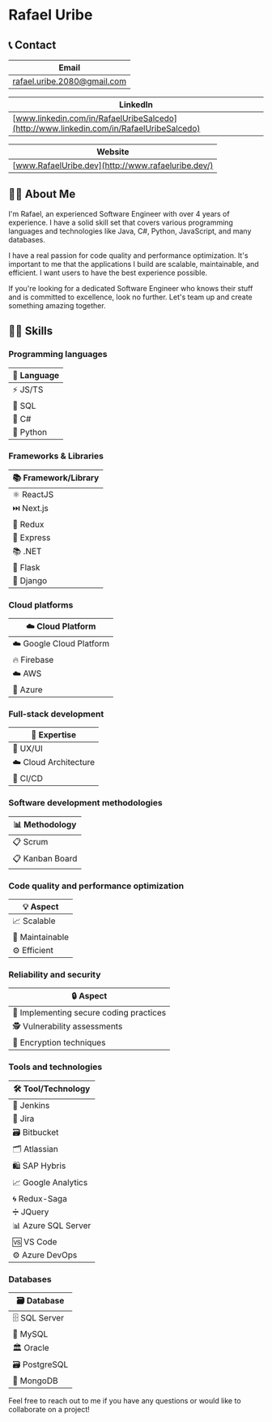 # Rafael Uribe

## 📞 Contact

| Email                                                             |
| ----------------------------------------------------------------- |
| [rafael.uribe.2080@gmail.com](mailto:rafael.uribe.2080@gmail.com) |

| LinkedIn                                                                                |
| --------------------------------------------------------------------------------------- |
| [www.linkedin.com/in/RafaelUribeSalcedo](http://www.linkedin.com/in/RafaelUribeSalcedo) |

| Website                                            |
| -------------------------------------------------- |
| [www.RafaelUribe.dev](http://www.rafaeluribe.dev/) |

## 👨‍💻 About Me

I'm Rafael, an experienced Software Engineer with over 4 years of experience. I have a solid skill set that covers various programming languages and technologies like Java, C#, Python, JavaScript, and many databases.

I have a real passion for code quality and performance optimization. It's important to me that the applications I build are scalable, maintainable, and efficient. I want users to have the best experience possible.

If you're looking for a dedicated Software Engineer who knows their stuff and is committed to excellence, look no further. Let's team up and create something amazing together.

## 👨‍🔧 Skills

### Programming languages

| 🚀 Language |
| ----------- |
| ⚡ JS/TS    |
| 💾 SQL      |
| 🌟 C#       |
| 🐍 Python   |

### Frameworks & Libraries

| 📚 Framework/Library |
| -------------------- |
| ⚛️ ReactJS           |
| ⏭️ Next.js           |
| 🔄 Redux             |
| 🚀 Express           |
| 📚 .NET              |
| 🍥 Flask             |
| 🎸 Django            |

### Cloud platforms

| ☁️ Cloud Platform        |
| ------------------------ |
| ☁️ Google Cloud Platform |
| 🔥 Firebase              |
| ☁️ AWS                   |
| 🔵 Azure                 |

### Full-stack development

| 🔧 Expertise          |
| --------------------- |
| 🎨 UX/UI              |
| ☁️ Cloud Architecture |
| 🔄 CI/CD              |

### Software development methodologies

| 📊 Methodology  |
| --------------- |
| 📋 Scrum        |
| 📋 Kanban Board |

### Code quality and performance optimization

| 💡 Aspect       |
| --------------- |
| 📈 Scalable     |
| 📄 Maintainable |
| ⚙️ Efficient    |

### Reliability and security

| 🔒 Aspect                               |
| --------------------------------------- |
| 🔐 Implementing secure coding practices |
| 🕵️ Vulnerability assessments            |
| 🔐 Encryption techniques                |

### Tools and technologies

| 🛠️ Tool/Technology  |
| ------------------- |
| 🔧 Jenkins          |
| 📝 Jira             |
| 🗃️ Bitbucket        |
| 🗂️ Atlassian        |
| 🛍️ SAP Hybris       |
| 📈 Google Analytics |
| 🌀 Redux-Saga       |
| ➗ JQuery           |
| 📊 Azure SQL Server |
| 🆚 VS Code          |
| ⚙️ Azure DevOps     |

### Databases

| 🗃️ Database   |
| ------------- |
| 🗄️ SQL Server |
| 💾 MySQL      |
| 🏛️ Oracle     |
| 🗃️ PostgreSQL |
| 🍃 MongoDB    |

Feel free to reach out to me if you have any questions or would like to collaborate on a project!
